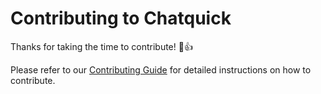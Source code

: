 # Contributing to Chatquick

Thanks for taking the time to contribute! :tada::+1:

Please refer to our [Contributing Guide](https://www.quicksales.vn/docs/contributing-guide) for detailed instructions on how to contribute.
